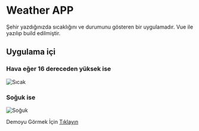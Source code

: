 # Weather APP
Şehir yazdığınızda sıcaklığını ve durumunu gösteren bir uygulamadır.
Vue ile yazılıp build edilmiştir.

## Uygulama içi

### Hava eğer 16 dereceden yüksek ise
![Sıcak](https://github.com/HasanHuseyinDemir/Weather-App/blob/main/info/sicak.JPG)

### Soğuk ise
![Soğuk](https://github.com/HasanHuseyinDemir/Weather-App/blob/main/info/soguk.JPG)

Demoyu Görmek İçin [Tıklayın](https://hasanhuseyindemir.github.io/Weather-App/)
